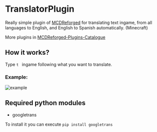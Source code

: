 # TranslatorPlugin

Really simple plugin of [MCDReforged](https://github.com/Fallen-Breath/MCDReforged) for translating text ingame, from all languages to English, and English to Spanish automatically. (Minecraft)

More plugins in [MCDReforged-Plugins-Catalogue](https://github.com/MCDReforged-Plugins/PluginCatalogue)
## How it works?

Type `t ` ingame following what you want to translate.

### Example:

![example](https://user-images.githubusercontent.com/61398114/96117242-10af6b80-0eea-11eb-8876-2fef198580e2.png)

## Required python modules

- googletrans

To install it you can execute `pip install googletrans`
